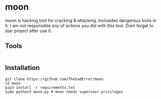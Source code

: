 # moon
moon is hacking tool for cracking &amp; attacking. Incluedes dangerous tools in it. I am not responsible any of actions you did with this tool. Dont forget to star project after use it.

## Tools
```js

```
## Installation
```
git clone https://github.com/TheSadError/moon
cd moon
pip3 install -r requirements.txt
sudo python3 moon.py # moon needs superuser privileges
```
